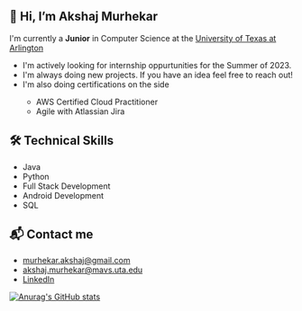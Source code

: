 <link rel="stylesheet" href="https://cdn.jsdelivr.net/gh/devicons/devicon@v2.15.1/devicon.min.css">

<h2>👋 Hi, I’m Akshaj Murhekar </h2>
<p>I'm currently a <strong>Junior</strong> in Computer Science at the <a href="https://www.uta.edu/academics/schools-colleges/engineering/academics/departments/cse" target="_blank">University of Texas at Arlington</a></p>
<ul>
  <li>I'm actively looking for internship oppurtunities for the Summer of 2023.</li>
  <li>I'm always doing new projects. If you have an idea feel free to reach out!</li>
  <li>I'm also doing certifications on the side</li>
    <ul>
      <li>AWS Certified Cloud Practitioner</li>
      <li>Agile with Atlassian Jira</li>
    </ul>
</ul>

<h2>🛠 Technical Skills </h2>
  <ul>
  <li>Java</li>
  <li>Python</li>
  <li>Full Stack Development</li>
  <li>Android Development</li>
  <li>SQL</li>
  </ul>
  
<h2>📬 Contact me</h2>
<ul>
  <li><a href="mailto:murhekar.akshaj@gmail.com">murhekar.akshaj@gmail.com</a></li>
  <li><a href="mailto:akshaj.murhekar@mavs.uta.edu">akshaj.murhekar@mavs.uta.edu</a></li>
  <li><a href="https://www.linkedin.com/in/akshaj-murhekar/">LinkedIn</a></li>
</ul>

[![Anurag's GitHub stats](https://github-readme-stats.vercel.app/api?username=akshaj02&show_icons=true&theme=dark)](https://github.com/anuraghazra/github-readme-stats)

<!---
akshaj02/akshaj02 is a ✨ special ✨ repository because its `README.md` (this file) appears on your GitHub profile.
You can click the Preview link to take a look at your changes.
--->
